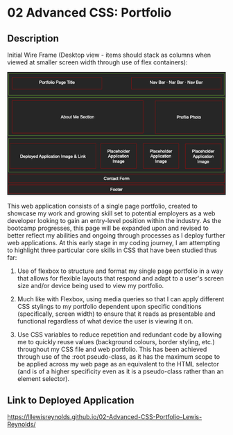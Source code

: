 # 02 Advanced CSS: Portfolio

## Description

Initial Wire Frame (Desktop view - items should stack as columns when viewed at smaller screen width through use of flex containers):

![Wireframe](<Assets/Images/Wireframe - Portfolio Page.png>)

This web application consists of a single page portfolio, created to showcase my work and growing skill set to potential employers as a web developer looking to gain an entry-level position within the industry. As the bootcamp progresses, this page will be expanded upon and revised to better reflect my abilities and ongoing through processes as I deploy further web applications. At this early stage in my coding journey, I am attempting to highlight three particular core skills in CSS that have been studied thus far:

1. Use of flexbox to structure and format my single page portfolio in a way that allows for flexible layouts that respond and adapt to a user's screen size and/or device being used to view my portfolio.

2. Much like with Flexbox, using media queries so that I can apply different CSS stylings to my portfolio dependent upon specific conditions (specifically, screen width) to ensure that it reads as presentable and functional regardless of what device the user is viewing it on.

3. Use CSS variables to reduce repetition and redundant code by allowing me to quickly reuse values (background colours, border styling, etc.) throughout my CSS file and web portfolio. This has been achieved through use of the :root pseudo-class, as it has the maximum scope to be applied across my web page as an  equivalent to the HTML selector (and is of a higher specificity even as it is a pseudo-class rather than an element selector).


## Link to Deployed Application

https://lllewisreynolds.github.io/02-Advanced-CSS-Portfolio-Lewis-Reynolds/